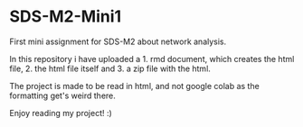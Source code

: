 # SDS-M2-Mini1
First mini assignment for SDS-M2 about network analysis. 

In this repository i have uploaded a 1. rmd document, which creates the html file, 2. the html file itself and 3. a zip file with the html. 

The project is made to be read in html, and not google colab as the formatting get's weird there. 

Enjoy reading my project! :) 
